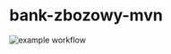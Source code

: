 # bank-zbozowy-mvn
![example workflow](https://github.com/KhalSCI/bank-zbozowy-mvn/actions/workflows/ci.yml/badge.svg)
